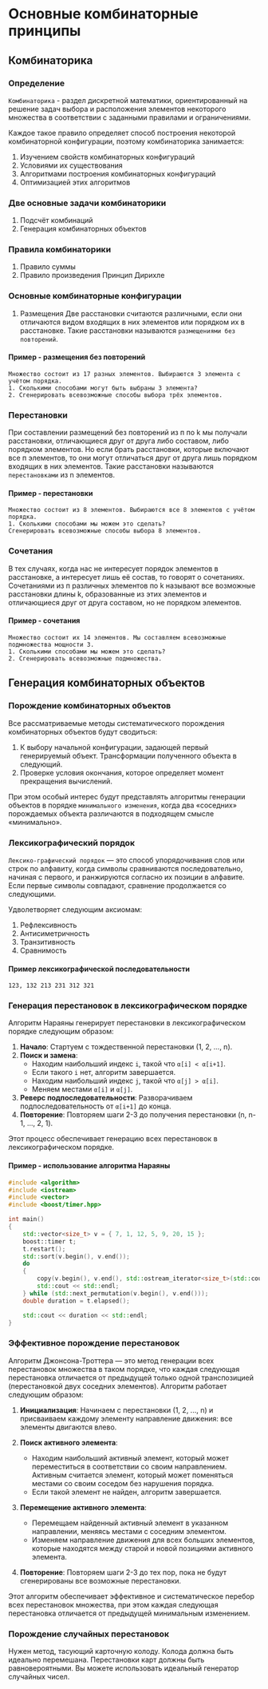 # Основные комбинаторные принципы
## Комбинаторика
### Определение
`Комбинаторика` - раздел дискретной математики, ориентированный на решение задач выбора и расположения элементов некоторого множества в соответствии с заданными правилами и ограничениями.

Каждое такое правило определяет способ построения некоторой комбинаторной конфигурации, поэтому комбинаторика занимается:
1. Изучением свойств комбинаторных конфигураций
2. Условиями их существования
3. Алгоритмами построения комбинаторных конфигураций
4. Оптимизацией этих алгоритмов

### Две основные задачи комбинаторики
1. Подсчёт комбинаций
2. Генерация комбинаторных объектов

### Правила комбинаторики
1. Правило суммы
2. Правило произведения 
Принцип Дирихле

### Основные комбинаторные конфигурации
1. Размещения
Две расстановки считаются различными, если они отличаются видом входящих в них элементов или порядком их в расстановке.
Такие расстановки называются `размещениями без повторений`.

#### Пример - размещения без повторений
```
Множество состоит из 17 разных элементов. Выбираются 3 элемента с учётом порядка.
1. Сколькими способами могут быть выбраны 3 элемента?
2. Сгенерировать всевозможные способы выбора трёх элементов.
```
### Перестановки
При составлении размещений без повторений из п по k мы получали расстановки, отличающиеся друг от друга либо составом, либо порядком элементов.
Но если брать расстановки, которые включают все п элементов, то они могут отличаться друг от друга лишь порядком входящих в них элементов.
Такие расстановки называются `перестановками` из n элементов.

#### Пример - перестановки
```
Множество состоит из 8 элементов. Выбираются все 8 элементов с учётом порядка.
1. Сколькими способами мы можем это сделать?
Сгенерировать всевозможные способы выбора 8 элементов.
```

### Сочетания
В тех случаях, когда нас не интересует порядок элементов в расстановке, а интересует лишь её состав, то говорят о сочетаниях.
Сочетаниями из п различных элементов по k называют все возможные расстановки длины k, образованные из этих элементов и отличающиеся друг от друга составом, но не порядком элементов.

#### Пример - сочетания
```
Множество состоит их 14 элементов. Мы составляем всевозможные подмножества мощности 3.
1. Сколькими способами мы можем это сделать?
2. Сгенерировать всевозможные подмножества.
```

## Генерация комбинаторных объектов
### Порождение комбинаторных объектов
Все рассматриваемые методы систематического порождения комбинаторных объектов будут сводиться:
1. К выбору начальной конфигурации, задающей первый генерируемый объект. Трансформации полученного объекта в следующий.
2. Проверке условия окончания, которое определяет момент прекращения вычислений.

При этом особый интерес будут представлять алгоритмы генерации объектов в порядке `минимального изменения`, когда два «соседних» порождаемых объекта различаются в подходящем смысле «минимально».

### Лексикографический порядок
`Лексико-графический порядок` — это способ упорядочивания слов или строк по алфавиту, когда символы сравниваются последовательно, начиная с первого, и ранжируются согласно их позиции в алфавите. Если первые символы совпадают, сравнение продолжается со следующими.

Удволетворяет следующим аксиомам:
1. Рефлексивность
2. Антисиметричность
3. Транзитивность
4. Сравнимость

#### Пример лексикографической последовательности
```
123, 132 213 231 312 321
```

### Генерация перестановок в лексикографическом порядке
Алгоритм Нараяны генерирует перестановки в лексикографическом порядке следующим образом:

1. **Начало**: Стартуем с тождественной перестановки (1, 2, ..., n).
2. **Поиск и замена**:
   - Находим наибольший индекс `i`, такой что `α[i] < α[i+1]`.
   - Если такого `i` нет, алгоритм завершается.
   - Находим наибольший индекс `j`, такой что `α[j] > α[i]`.
   - Меняем местами `α[i]` и `α[j]`.
3. **Реверс подпоследовательности**: Разворачиваем подпоследовательность от `α[i+1]` до конца.
4. **Повторение**: Повторяем шаги 2-3 до получения перестановки (n, n-1, ..., 2, 1).

Этот процесс обеспечивает генерацию всех перестановок в лексикографическом порядке.

#### Пример - использование алгоритма Нараяны
```c++
#include <algorithm>
#include <iostream>
#include <vector>
#include <boost/timer.hpp>

int main()
{
	std::vector<size_t> v = { 7, 1, 12, 5, 9, 20, 15 };
	boost::timer t;
	t.restart();
	std::sort(v.begin(), v.end());
	do
	{
		copy(v.begin(), v.end(), std::ostream_iterator<size_t>(std::cout, " "));
		std::cout << std::endl;
	} while (std::next_permutation(v.begin(), v.end()));
	double duration = t.elapsed();

	std::cout << duration << std::endl;
}
```

### Эффективное порождение перестановок
Алгоритм Джонсона-Троттера — это метод генерации всех перестановок множества в таком порядке, что каждая следующая перестановка отличается от предыдущей только одной транспозицией (перестановкой двух соседних элементов). Алгоритм работает следующим образом:

1. **Инициализация**: Начинаем с перестановки (1, 2, ..., n) и присваиваем каждому элементу направление движения: все элементы двигаются влево.

2. **Поиск активного элемента**:
   - Находим наибольший активный элемент, который может переместиться в соответствии со своим направлением. Активным считается элемент, который может поменяться местами со своим соседом без нарушения порядка.
   - Если такой элемент не найден, алгоритм завершается.

3. **Перемещение активного элемента**:
   - Перемещаем найденный активный элемент в указанном направлении, меняясь местами с соседним элементом.
   - Изменяем направление движения для всех больших элементов, которые находятся между старой и новой позициями активного элемента.

4. **Повторение**: Повторяем шаги 2-3 до тех пор, пока не будут сгенерированы все возможные перестановки.

Этот алгоритм обеспечивает эффективное и систематическое перебор всех перестановок множества, при этом каждая следующая перестановка отличается от предыдущей минимальным изменением.

### Порождение случайных перестановок
Нужен метод, тасующий карточную колоду. Колода должна быть идеально перемешана. Перестановки карт должны быть равновероятными. Вы можете использовать идеальный генератор случайных чисел.